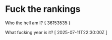 # Fuck the rankings

Who the hell am I?
{ 36153535 }

What fucking year is it?
[ 2025-07-11T22:30:00Z ]
